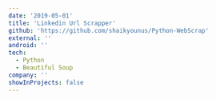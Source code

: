```yaml
---
date: '2019-05-01'
title: 'Linkedin Url Scrapper'
github: 'https://github.com/shaikyounus/Python-WebScrap'
external: ''
android: ''
tech:
  - Python
  - Beautiful Soup
company: ''
showInProjects: false
---
```



